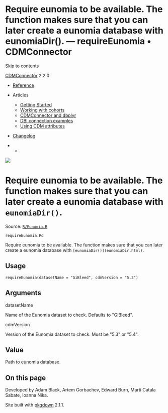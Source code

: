 # Require eunomia to be available. The function makes sure that you can later create a eunomia database with eunomiaDir(). — requireEunomia • CDMConnector

Skip to contents

[CDMConnector](../index.html) 2.2.0

  * [Reference](../reference/index.html)
  * Articles
    * [Getting Started](../articles/a01_getting-started.html)
    * [Working with cohorts](../articles/a02_cohorts.html)
    * [CDMConnector and dbplyr](../articles/a03_dbplyr.html)
    * [DBI connection examples](../articles/a04_DBI_connection_examples.html)
    * [Using CDM attributes](../articles/a06_using_cdm_attributes.html)
  * [Changelog](../news/index.html)


  *   * [](https://github.com/darwin-eu/CDMConnector/)



![](../logo.png)

# Require eunomia to be available. The function makes sure that you can later create a eunomia database with `eunomiaDir()`.

Source: [`R/Eunomia.R`](https://github.com/darwin-eu/CDMConnector/blob/HEAD/R/Eunomia.R)

`requireEunomia.Rd`

Require eunomia to be available. The function makes sure that you can later create a eunomia database with `[eunomiaDir()](eunomiaDir.html)`.

## Usage
    
    
    requireEunomia(datasetName = "GiBleed", cdmVersion = "5.3")

## Arguments

datasetName
    

Name of the Eunomia dataset to check. Defaults to "GiBleed".

cdmVersion
    

Version of the Eunomia dataset to check. Must be "5.3" or "5.4".

## Value

Path to eunomia database.

## On this page

Developed by Adam Black, Artem Gorbachev, Edward Burn, Marti Catala Sabate, Ioanna Nika.

Site built with [pkgdown](https://pkgdown.r-lib.org/) 2.1.1.
